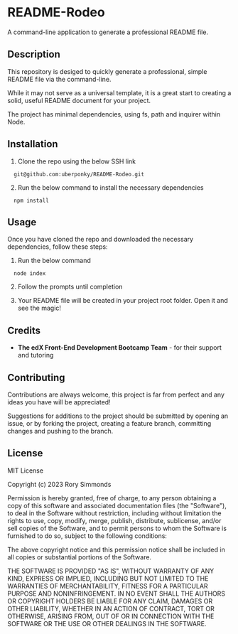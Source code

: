 # README-Rodeo

A command-line application to generate a professional README file.

## Description

This repository is desiged to quickly generate a professional, simple README file via the command-line.

While it may not serve as a universal template, it is a great start to creating a solid, useful README document for your project.

The project has minimal dependencies, using fs, path and inquirer within Node.

## Installation

1. Clone the repo using the below SSH link

```
  git@github.com:uberponky/README-Rodeo.git
```

2. Run the below command to install the necessary dependencies

```
  npm install
```

## Usage

Once you have cloned the repo and downloaded the necessary dependencies, follow these steps:

1. Run the below command

```
  node index
```

2. Follow the prompts until completion

3. Your README file will be created in your project root folder. Open it and see the magic!

## Credits

- **The edX Front-End Development Bootcamp Team** - for their support and tutoring

## Contributing

Contributions are always welcome, this project is far from perfect and any ideas you have will be appreciated!

Suggestions for additions to the project should be submitted by opening an issue, or by forking the project, creating a feature branch, committing changes and pushing to the branch.

## License

MIT License

Copyright (c) 2023 Rory Simmonds

Permission is hereby granted, free of charge, to any person obtaining a copy
of this software and associated documentation files (the "Software"), to deal
in the Software without restriction, including without limitation the rights
to use, copy, modify, merge, publish, distribute, sublicense, and/or sell
copies of the Software, and to permit persons to whom the Software is
furnished to do so, subject to the following conditions:

The above copyright notice and this permission notice shall be included in all
copies or substantial portions of the Software.

THE SOFTWARE IS PROVIDED "AS IS", WITHOUT WARRANTY OF ANY KIND, EXPRESS OR
IMPLIED, INCLUDING BUT NOT LIMITED TO THE WARRANTIES OF MERCHANTABILITY,
FITNESS FOR A PARTICULAR PURPOSE AND NONINFRINGEMENT. IN NO EVENT SHALL THE
AUTHORS OR COPYRIGHT HOLDERS BE LIABLE FOR ANY CLAIM, DAMAGES OR OTHER
LIABILITY, WHETHER IN AN ACTION OF CONTRACT, TORT OR OTHERWISE, ARISING FROM,
OUT OF OR IN CONNECTION WITH THE SOFTWARE OR THE USE OR OTHER DEALINGS IN THE
SOFTWARE.